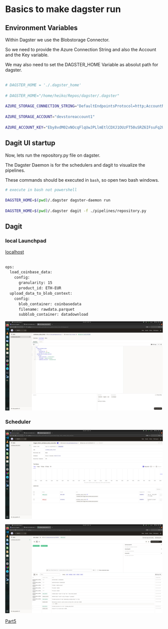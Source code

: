 
# Basics to make dagster run

## Environment Variables

Within Dagster we use the Blobstorage Connector.

So we need to provide the Azure Connection String and also the Account and the Key variable.

We may also need to set the DAGSTER_HOME Variable as absolut path for dagster.


```bash

# DAGSTER_HOME = './.dagster_home'

# DAGSTER_HOME="/home/heiko/Repos/dagster/.dagster"

AZURE_STORAGE_CONNECTION_STRING="DefaultEndpointsProtocol=http;AccountName=devstoreaccount1;AccountKey=Eby8vdM02xNOcqFlqUwJPLlmEtlCDXJ1OUzFT50uSRZ6IFsuFq2UVErCz4I6tq/K1SZFPTOtr/KBHBeksoGMGw==;BlobEndpoint=http://localhost:10000/devstoreaccount1;QueueEndpoint=http://localhost:10001/devstoreaccount1"

AZURE_STORAGE_ACCOUNT="devstoreaccount1"

AZURE_ACCOUNT_KEY="Eby8vdM02xNOcqFlqUwJPLlmEtlCDXJ1OUzFT50uSRZ6IFsuFq2UVErCz4I6tq/K1SZFPTOtr/KBHBeksoGMGw=="

```



## Dagit UI startup


Now, lets run the repository.py file on dagster.

The Dagster Daemon is for the schedulers and dagit to visualize the pipelines.

These commands should be executed in `bash`, so open two bash windows.

```bash
# execute in bash not powershell

DAGSTER_HOME=$(pwd)/.dagster dagster-daemon run

DAGSTER_HOME=$(pwd)/.dagster dagit -f ./pipelines/repository.py

```


## Dagit

### local Launchpad

[localhost](http://localhost:3000/)

```bash

ops:
  load_coinbase_data:
    config:
      granularity: 15
      product_id: ETH-EUR
  upload_data_to_blob_context:
    config:
      blob_container: coinbasedata
      filename: rawdata.parquet
      subblob_container: datadownload

```


![local_execution](./assets/local_execution.png)


### Scheduler


![scheduler_execution2](./assets/scheduler_execution2.png)


![scheduler_execution3](./assets/scheduler_execution3.png)









[Part5](./dagster_pipeline_part5.md)


